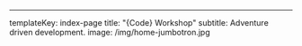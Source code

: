---

templateKey: index-page
title: "{Code} Workshop"
subtitle: Adventure driven development.
image: /img/home-jumbotron.jpg
